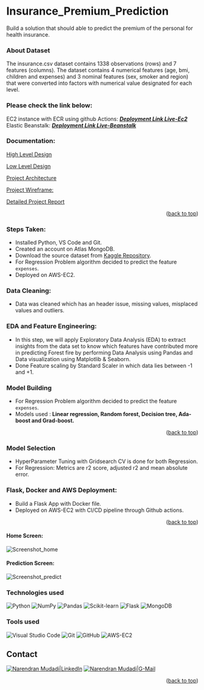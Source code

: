 <div id="top"></div>

# Insurance_Premium_Prediction
Build a solution that should able to predict the premium of the personal for health insurance.

### About Dataset
The insurance.csv dataset contains 1338 observations (rows) and 7 features (columns). The dataset contains 4 numerical features (age, bmi, children and expenses) and 3 nominal features (sex, smoker and region) that were converted into factors with numerical value designated for each level.

### Please check the link below:
EC2 instance with ECR using github Actions:
<b>[*Deployment Link Live-Ec2*](http://13.233.230.193:8080/) </b>
<br>
Elastic Beanstalk:
<b>[*Deployment Link Live-Beanstalk*](http://insurance-env-1.eba-ztjhym2p.ap-south-1.elasticbeanstalk.com/) 
</b>

### Documentation:

[High Level Design](https://github.com/NarenBot/Insurance_Premium_Prediction/blob/main/documents/High%20Level%20Document.pdf)

[Low Level Design](https://github.com/NarenBot/Insurance_Premium_Prediction/blob/main/documents/Low%20Level%20Document.pdf)

[Project Architecture](https://github.com/NarenBot/Insurance_Premium_Prediction/blob/main/documents/Project%20Architecture.pdf)

[Project Wireframe:](https://github.com/NarenBot/Insurance_Premium_Prediction/blob/main/documents/Project%20Wireframe.pdf)

[Detailed Project Report](https://github.com/NarenBot/Insurance_Premium_Prediction/blob/main/documents/Detailed%20Project%20Report.pdf)


<p align="right">(<a href="#top">back to top</a>)</p> 

### Steps Taken:
* Installed Python, VS Code and Git.
* Created an account on Atlas MongoDB.
* Download the source dataset from [Kaggle Repository](https://www.kaggle.com/datasets/noordeen/insurance-premium-prediction).
* For Regression Problem algorithm decided to predict the feature `expenses`.
* Deployed on AWS-EC2.

### Data Cleaning:
* Data was cleaned which has an header issue, missing values, misplaced values and outliers.

### EDA and Feature Engineering:
* In this step, we will apply Exploratory Data Analysis (EDA) to extract insights from the data set to know which features have contributed more in predicting Forest fire by performing Data Analysis using Pandas and Data visualization using Matplotlib & Seaborn.
* Done Feature scaling by Standard Scaler in which data lies between -1 and +1.

### Model Building 
* For Regression Problem algorithm decided to predict the feature `expenses`.
* Models used : **Linear regression, Random forest, Decision tree, Ada-boost and Grad-boost.**

<p align="right">(<a href="#top">back to top</a>)</p> 

### Model Selection
* HyperParameter Tuning with Gridsearch CV is done for both Regression.
* For Regression: Metrics are r2 score, adjusted r2 and mean absolute error.

### Flask, Docker and  AWS Deployment:
* Build a Flask App with Docker file.
* Deployed on AWS-EC2 with CI/CD pipeline through Github actions.

<p align="right">(<a href="#top">back to top</a>)</p> 

#### Home Screen:
![Screenshot_home](https://github.com/NarenBot/Insurance_Premium_Prediction/assets/58779483/83c3b374-07dc-4c51-a913-d711b6746517)

#### Prediction Screen:

![Screenshot_predict](https://github.com/NarenBot/Insurance_Premium_Prediction/assets/58779483/0c6566d7-a69f-438f-a484-4d8905bb5804)

### **Technologies used**
![Python](https://img.shields.io/badge/python-3670A0?style=for-the-badge&logo=python&logoColor=ffdd54)
![NumPy](https://img.shields.io/badge/numpy-%23013243.svg?style=for-the-badge&logo=numpy&logoColor=white)
![Pandas](https://img.shields.io/badge/pandas-%23150458.svg?style=for-the-badge&logo=pandas&logoColor=white)
![Scikit-learn](https://img.shields.io/badge/scikit--learn-%23F7931E.svg?style=for-the-badge&logo=scikit-learn&logoColor=white)
![Flask](https://img.shields.io/badge/flask-%23000.svg?style=for-the-badge&logo=flask&logoColor=white)
![MongoDB](https://img.shields.io/badge/MongoDB-%234ea94b.svg?style=for-the-badge&logo=mongodb&logoColor=white)


### **Tools used**
![Visual Studio Code](https://img.shields.io/badge/Visual%20Studio%20Code-0078d7.svg?style=for-the-badge&logo=visual-studio-code&logoColor=white)
![Git](https://img.shields.io/badge/git-%23F05033.svg?style=for-the-badge&logo=git&logoColor=white)
![GitHub](https://img.shields.io/badge/github-%23121011.svg?style=for-the-badge&logo=github&logoColor=white)
![AWS-EC2](https://img.shields.io/badge/AWS-%23FF9900.svg?style=for-the-badge&logo=amazon-aws&logoColor=white)

## Contact
[![Narendran Mudadi|LinkedIn](https://img.shields.io/badge/linkedin-%230077B5.svg?style=for-the-badge&logo=linkedin&logoColor=white)][reach_linkedin]
[![Narendran Mudadi|G-Mail](https://img.shields.io/badge/Gmail-D14836?style=for-the-badge&logo=gmail&logoColor=white)][reach_gmail]

<p align="right">(<a href="#top">back to top</a>)</p> 


<!-- Reach Contact -->
[reach_linkedin]: https://www.linkedin.com/in/narendran-mudadi/
[reach_gmail]: mailto:narendas10@gmail.com?subject=Github
